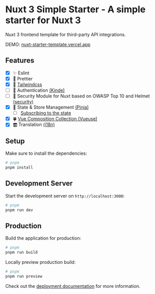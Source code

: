 # Nuxt 3 Simple Starter - A simple starter for Nuxt 3

Nuxt 3 frontend template for third-party API integrations.

DEMO: [ nuxt-starter-template.vercel.app ](https://nuxt-starter-template.vercel.app/)

## Features

- [x] ✨ Eslint
- [x] 🧹 Prettier
- [x] 🌊 [Tailwindcss](https://tailwindcss.nuxt.dev/)
- [ ] 🔐 Authentication [(Kinde)](https://kinde.com/docs/developer-tools/nuxt-module/?utm_source=nuxt.com&utm_medium=aside-module&utm_campaign=nuxt.com)
- [ ] 🚀 Security Module for Nuxt based on OWASP Top 10 and Helmet [(security)](https://nuxt-security.vercel.app/?utm_source=nuxt.com&utm_medium=aside-module&utm_campaign=nuxt.com)
- [x] 🍍 State & Store Management [(Pinia)](https://pinia.vuejs.org/)
  - [ ] [Subscribing to the state](https://pinia.vuejs.org/core-concepts/state.html#Subscribing-to-the-state)
- [x] 🍀 [Vue Composition Collection (Vueuse)](https://vueuse.org/)
- [x] 🆎 Translation [(i18n)](https://v8.i18n.nuxtjs.org/)

## Setup

Make sure to install the dependencies:

```bash
# pnpm
pnpm install
```

## Development Server

Start the development server on `http://localhost:3000`:

```bash
# pnpm
pnpm run dev
```

## Production

Build the application for production:

```bash
# pnpm
pnpm run build
```

Locally preview production build:

```bash
# pnpm
pnpm run preview
```

Check out the [deployment documentation](https://nuxt.com/docs/getting-started/deployment) for more information.
